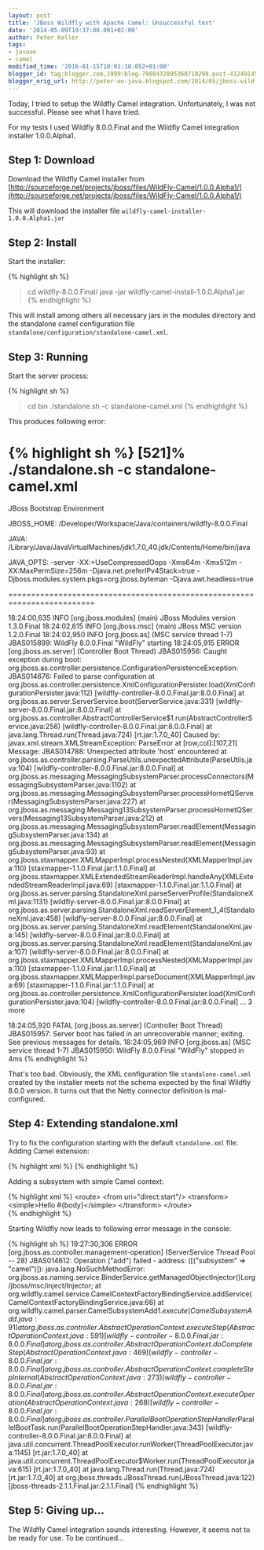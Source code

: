 ```yaml
---
layout: post
title: 'JBoss Wildfly with Apache Camel: Unsuccessful test'
date: '2014-05-09T19:37:00.001+02:00'
author: Peter Keller
tags:
- javaee
- camel
modified_time: '2016-01-15T10:01:10.052+01:00'
blogger_id: tag:blogger.com,1999:blog-7980432895360710298.post-4124914548937241944
blogger_orig_url: http://peter-on-java.blogspot.com/2014/05/jboss-wildfly-with-apache-camel-first.html
---
```



Today, I tried to setup the Wildfly Camel integration. Unfortunately, I was not successful. 
Please see what I have tried.

For my tests I used Wildfly 8.0.0.Final and the Wildfly Camel integration installer 1.0.0.Alpha1.

## Step 1: Download

Download the Wildfly Camel installer from [http://sourceforge.net/projects/jboss/files/WildFly-Camel/1.0.0.Alpha1/](http://sourceforge.net/projects/jboss/files/WildFly-Camel/1.0.0.Alpha1/)

This will download the installer file `wildfly-camel-installer-1.0.0.Alpha1.jar`

## Step 2: Install

Start the installer:

{% highlight sh %}
> cd wildfly-8.0.0.Final/
> java -jar wildfly-camel-install-1.0.0.Alpha1.jar 
{% endhighlight %}    

This will install among others all necessary jars in the modules directory and the standalone camel 
configuration file `standalone/configuration/standalone-camel.xml`.

## Step 3: Running

Start the server process:

{% highlight sh %}
>  cd bin
> ./standalone.sh -c standalone-camel.xml
{% endhighlight %}    

 This produces following error:

{% highlight sh %}
[521]% ./standalone.sh -c standalone-camel.xml
=========================================================================

  JBoss Bootstrap Environment

  JBOSS_HOME: /Developer/Workspace/Java/containers/wildfly-8.0.0.Final

  JAVA: /Library/Java/JavaVirtualMachines/jdk1.7.0_40.jdk/Contents/Home/bin/java

  JAVA_OPTS:  -server -XX:+UseCompressedOops -Xms64m -Xmx512m -XX:MaxPermSize=256m 
    -Djava.net.preferIPv4Stack=true -Djboss.modules.system.pkgs=org.jboss.byteman 
    -Djava.awt.headless=true

=========================================================================

18:24:00,635 INFO  [org.jboss.modules] (main) JBoss Modules version 1.3.0.Final
18:24:02,615 INFO  [org.jboss.msc] (main) JBoss MSC version 1.2.0.Final
18:24:02,950 INFO  [org.jboss.as] (MSC service thread 1-7) JBAS015899: WildFly 8.0.0.Final "WildFly" starting
18:24:05,915 ERROR [org.jboss.as.server] (Controller Boot Thread) JBAS015956: Caught exception during boot: org.jboss.as.controller.persistence.ConfigurationPersistenceException: JBAS014676: Failed to parse configuration
    at org.jboss.as.controller.persistence.XmlConfigurationPersister.load(XmlConfigurationPersister.java:112) [wildfly-controller-8.0.0.Final.jar:8.0.0.Final]
    at org.jboss.as.server.ServerService.boot(ServerService.java:331) [wildfly-server-8.0.0.Final.jar:8.0.0.Final]
    at org.jboss.as.controller.AbstractControllerService$1.run(AbstractControllerService.java:256) [wildfly-controller-8.0.0.Final.jar:8.0.0.Final]
    at java.lang.Thread.run(Thread.java:724) [rt.jar:1.7.0_40]
Caused by: javax.xml.stream.XMLStreamException: ParseError at [row,col]:[107,21]
Message: JBAS014788: Unexpected attribute 'host' encountered
    at org.jboss.as.controller.parsing.ParseUtils.unexpectedAttribute(ParseUtils.java:104) [wildfly-controller-8.0.0.Final.jar:8.0.0.Final]
    at org.jboss.as.messaging.MessagingSubsystemParser.processConnectors(MessagingSubsystemParser.java:1102)
    at org.jboss.as.messaging.MessagingSubsystemParser.processHornetQServer(MessagingSubsystemParser.java:227)
    at org.jboss.as.messaging.Messaging13SubsystemParser.processHornetQServers(Messaging13SubsystemParser.java:212)
    at org.jboss.as.messaging.MessagingSubsystemParser.readElement(MessagingSubsystemParser.java:134)
    at org.jboss.as.messaging.MessagingSubsystemParser.readElement(MessagingSubsystemParser.java:93)
    at org.jboss.staxmapper.XMLMapperImpl.processNested(XMLMapperImpl.java:110) [staxmapper-1.1.0.Final.jar:1.1.0.Final]
    at org.jboss.staxmapper.XMLExtendedStreamReaderImpl.handleAny(XMLExtendedStreamReaderImpl.java:69) [staxmapper-1.1.0.Final.jar:1.1.0.Final]
    at org.jboss.as.server.parsing.StandaloneXml.parseServerProfile(StandaloneXml.java:1131) [wildfly-server-8.0.0.Final.jar:8.0.0.Final]
    at org.jboss.as.server.parsing.StandaloneXml.readServerElement_1_4(StandaloneXml.java:458) [wildfly-server-8.0.0.Final.jar:8.0.0.Final]
    at org.jboss.as.server.parsing.StandaloneXml.readElement(StandaloneXml.java:145) [wildfly-server-8.0.0.Final.jar:8.0.0.Final]
    at org.jboss.as.server.parsing.StandaloneXml.readElement(StandaloneXml.java:107) [wildfly-server-8.0.0.Final.jar:8.0.0.Final]
    at org.jboss.staxmapper.XMLMapperImpl.processNested(XMLMapperImpl.java:110) [staxmapper-1.1.0.Final.jar:1.1.0.Final]
    at org.jboss.staxmapper.XMLMapperImpl.parseDocument(XMLMapperImpl.java:69) [staxmapper-1.1.0.Final.jar:1.1.0.Final]
    at org.jboss.as.controller.persistence.XmlConfigurationPersister.load(XmlConfigurationPersister.java:104) [wildfly-controller-8.0.0.Final.jar:8.0.0.Final]
    ... 3 more

18:24:05,920 FATAL [org.jboss.as.server] (Controller Boot Thread) JBAS015957: Server boot has failed in an unrecoverable manner; exiting. See previous messages for details.
18:24:05,969 INFO  [org.jboss.as] (MSC service thread 1-7) JBAS015950: WildFly 8.0.0.Final "WildFly" stopped in 4ms
{% endhighlight %}    

That\'s too bad.  Obviously, the XML configuration file `standalone-camel.xml` created by the installer 
meets not the schema expected by the final Wildfly 8.0.0 version. It turns out that the Netty 
connector definition is mal-configured.

## Step 4: Extending standalone.xml

Try to fix the configuration starting with the default `standalone.xml` file. Adding Camel extension:

{% highlight xml %}
<extension module="org.wildfly.camel" />
{% endhighlight %}    

Adding a subsystem with simple Camel context:

{% highlight xml %}
<subsystem xmlns="urn:jboss:domain:camel:1.0">
    <camelContext id="system-context-1">
         &lt;route&gt;
             &lt;from uri="direct:start"/&gt;
             &lt;transform&gt;
                 &lt;simple&gt;Hello #{body}&lt;/simple&gt;
             &lt;/transform&gt;
         &lt;/route&gt;      
    </camelContext>
 </subsystem>
{% endhighlight %}    

Starting Wildfly now leads to following error message in the console:

{% highlight sh %}
19:27:30,306 ERROR [org.jboss.as.controller.management-operation] (ServerService Thread Pool -- 28) JBAS014612: Operation ("add") failed - address: ([("subsystem" => "camel")]): java.lang.NoSuchMethodError: org.jboss.as.naming.service.BinderService.getManagedObjectInjector()Lorg/jboss/msc/inject/Injector;
    at org.wildfly.camel.service.CamelContextFactoryBindingService.addService(CamelContextFactoryBindingService.java:66)
    at org.wildfly.camel.parser.CamelSubsystemAdd$1.execute(CamelSubsystemAdd.java:91)
    at org.jboss.as.controller.AbstractOperationContext.executeStep(AbstractOperationContext.java:591) [wildfly-controller-8.0.0.Final.jar:8.0.0.Final]
    at org.jboss.as.controller.AbstractOperationContext.doCompleteStep(AbstractOperationContext.java:469) [wildfly-controller-8.0.0.Final.jar:8.0.0.Final]
    at org.jboss.as.controller.AbstractOperationContext.completeStepInternal(AbstractOperationContext.java:273) [wildfly-controller-8.0.0.Final.jar:8.0.0.Final]
    at org.jboss.as.controller.AbstractOperationContext.executeOperation(AbstractOperationContext.java:268) [wildfly-controller-8.0.0.Final.jar:8.0.0.Final]
    at org.jboss.as.controller.ParallelBootOperationStepHandler$ParallelBootTask.run(ParallelBootOperationStepHandler.java:343) [wildfly-controller-8.0.0.Final.jar:8.0.0.Final]
    at java.util.concurrent.ThreadPoolExecutor.runWorker(ThreadPoolExecutor.java:1145) [rt.jar:1.7.0_40]
    at java.util.concurrent.ThreadPoolExecutor$Worker.run(ThreadPoolExecutor.java:615) [rt.jar:1.7.0_40]
    at java.lang.Thread.run(Thread.java:724) [rt.jar:1.7.0_40]
    at org.jboss.threads.JBossThread.run(JBossThread.java:122) [jboss-threads-2.1.1.Final.jar:2.1.1.Final]
{% endhighlight %}    

## Step 5: Giving up\...
The Wildfly Camel integration sounds interesting. However, it seems not to be ready for use. 
To be continued\...
